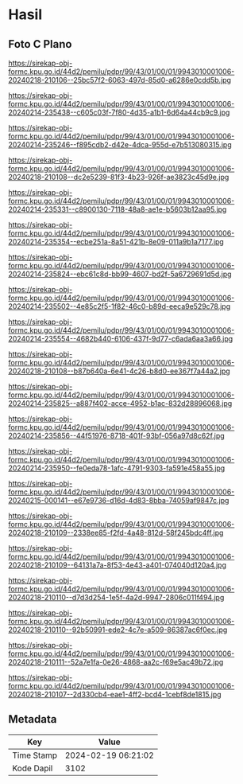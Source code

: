 # Hasil

## Foto C Plano

https://sirekap-obj-formc.kpu.go.id/44d2/pemilu/pdpr/99/43/01/00/01/9943010001006-20240218-210106--25bc57f2-6063-497d-85d0-a6286e0cdd5b.jpg

https://sirekap-obj-formc.kpu.go.id/44d2/pemilu/pdpr/99/43/01/00/01/9943010001006-20240214-235438--c605c03f-7f80-4d35-a1b1-6d64a44cb9c9.jpg

https://sirekap-obj-formc.kpu.go.id/44d2/pemilu/pdpr/99/43/01/00/01/9943010001006-20240214-235246--f895cdb2-d42e-4dca-955d-e7b513080315.jpg

https://sirekap-obj-formc.kpu.go.id/44d2/pemilu/pdpr/99/43/01/00/01/9943010001006-20240218-210108--dc2e5239-81f3-4b23-926f-ae3823c45d9e.jpg

https://sirekap-obj-formc.kpu.go.id/44d2/pemilu/pdpr/99/43/01/00/01/9943010001006-20240214-235331--c8900130-7118-48a8-ae1e-b5603b12aa95.jpg

https://sirekap-obj-formc.kpu.go.id/44d2/pemilu/pdpr/99/43/01/00/01/9943010001006-20240214-235354--ecbe251a-8a51-421b-8e09-011a9b1a7177.jpg

https://sirekap-obj-formc.kpu.go.id/44d2/pemilu/pdpr/99/43/01/00/01/9943010001006-20240214-235824--ebc61c8d-bb99-4607-bd2f-5a6729691d5d.jpg

https://sirekap-obj-formc.kpu.go.id/44d2/pemilu/pdpr/99/43/01/00/01/9943010001006-20240214-235502--4e85c2f5-1f82-46c0-b89d-eeca9e529c78.jpg

https://sirekap-obj-formc.kpu.go.id/44d2/pemilu/pdpr/99/43/01/00/01/9943010001006-20240214-235554--4682b440-6106-437f-9d77-c6ada6aa3a66.jpg

https://sirekap-obj-formc.kpu.go.id/44d2/pemilu/pdpr/99/43/01/00/01/9943010001006-20240218-210108--b87b640a-6e41-4c26-b8d0-ee367f7a44a2.jpg

https://sirekap-obj-formc.kpu.go.id/44d2/pemilu/pdpr/99/43/01/00/01/9943010001006-20240214-235825--a887f402-acce-4952-b1ac-832d28896068.jpg

https://sirekap-obj-formc.kpu.go.id/44d2/pemilu/pdpr/99/43/01/00/01/9943010001006-20240214-235856--44f51976-8718-401f-93bf-056a97d8c62f.jpg

https://sirekap-obj-formc.kpu.go.id/44d2/pemilu/pdpr/99/43/01/00/01/9943010001006-20240214-235950--fe0eda78-1afc-4791-9303-fa591e458a55.jpg

https://sirekap-obj-formc.kpu.go.id/44d2/pemilu/pdpr/99/43/01/00/01/9943010001006-20240215-000141--e67e9736-d16d-4d83-8bba-74059af9847c.jpg

https://sirekap-obj-formc.kpu.go.id/44d2/pemilu/pdpr/99/43/01/00/01/9943010001006-20240218-210109--2338ee85-f2fd-4a48-812d-58f245bdc4ff.jpg

https://sirekap-obj-formc.kpu.go.id/44d2/pemilu/pdpr/99/43/01/00/01/9943010001006-20240218-210109--64131a7a-8f53-4e43-a401-074040d120a4.jpg

https://sirekap-obj-formc.kpu.go.id/44d2/pemilu/pdpr/99/43/01/00/01/9943010001006-20240218-210110--d7d3d254-1e5f-4a2d-9947-2806c011f494.jpg

https://sirekap-obj-formc.kpu.go.id/44d2/pemilu/pdpr/99/43/01/00/01/9943010001006-20240218-210110--92b50991-ede2-4c7e-a509-86387ac6f0ec.jpg

https://sirekap-obj-formc.kpu.go.id/44d2/pemilu/pdpr/99/43/01/00/01/9943010001006-20240218-210111--52a7e1fa-0e26-4868-aa2c-f69e5ac49b72.jpg

https://sirekap-obj-formc.kpu.go.id/44d2/pemilu/pdpr/99/43/01/00/01/9943010001006-20240218-210107--2d330cb4-eae1-4ff2-bcd4-1cebf8de1815.jpg


## Metadata

| Key        | Value               |
| ---------- | ------------------- |
| Time Stamp | 2024-02-19 06:21:02 |
| Kode Dapil | 3102                |



